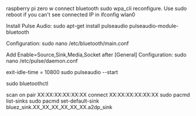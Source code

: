 raspberry pi zero w connect bluetooth
sudo wpa_cli reconfigure. Use sudo reboot if you can't see connected IP in ifconfig wlan0

Install Pulse Audio: sudo apt-get install pulseaudio pulseaudio-module-bluetooth

Configuration: sudo nano /etc/bluetooth/main.conf

Add Enable=Source,Sink,Media,Socket after [General]
Configuration: sudo nano /etc/pulse/daemon.conf

exit-idle-time = 10800
sudo pulseaudio --start

sudo bluetoothctl

scan on
pair XX:XX:XX:XX:XX:XX
connect XX:XX:XX:XX:XX:XX
sudo pacmd list-sinks sudo pacmd set-default-sink bluez_sink.XX_XX_XX_XX_XX_XX.a2dp_sink
